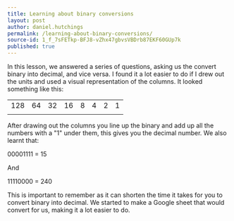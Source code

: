 ```yaml
---
title: Learning about binary conversions
layout: post
author: daniel.hutchings
permalink: /learning-about-binary-conversions/
source-id: 1_f_7sFETkp-BFJ8-vZhx47gbvsVBDrb87EKF60GUp7k
published: true
---
```

In this lesson, we answered a series of questions, asking us the convert binary into decimal, and vice versa. I found it a lot easier to do if I drew out the units and used a visual representation of the columns. It looked something like this:

<table>
  <tr>
    <td>128</td>
    <td>64</td>
    <td>32</td>
    <td>16</td>
    <td>8</td>
    <td>4</td>
    <td>2</td>
    <td>1</td>
  </tr>
  <tr>
    <td></td>
    <td></td>
    <td></td>
    <td></td>
    <td></td>
    <td></td>
    <td></td>
    <td></td>
  </tr>
</table>


After drawing out the columns you line up the binary and add up all the numbers with a "1" under them, this gives you the decimal number. We also learnt that:

 00001111 = 15

And

11110000 = 240 

This is important to remember as it can shorten the time it takes for you to convert binary into decimal. We started to make a Google sheet that would convert for us, making it a lot easier to do.


